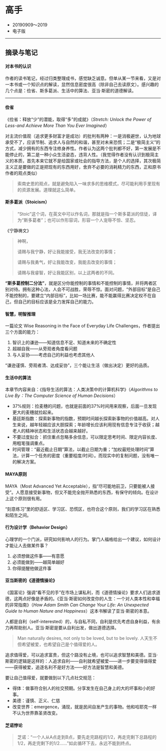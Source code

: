 # 高手

- 20190909～2019
- 电子版

---

## 摘录与笔记



#### 对本书的认识

作者的读书笔记，经过归类整理成书，感觉缺乏诚意。但单从某一节来看，又是对一本书或一个知识点的解读，显然信息密度很高（除非自己去读原文）。感兴趣的几个点是：俭省、斯多葛派、生活中的算法、亚当·斯密的道德解读。

---

#### 俭省

《俭省：释放“少”的潜能，取得“多”的成就》（*Stretch: Unlock the Power of Less-and Achieve More Than You Ever Imagined*）

对主流价值观（追求更多财富才是成功）的批判有两种：一是消极避世，认为地球承受不了，应该节制、追求人与自然的和谐，甚至对未来恐慌；二是“极简主义”的方式，减少拥有的东西专注修身养性。作者认为这两个批判都不好，第一发展是不能停止的，第二是一种小众生活姿态，违背人性。（我觉得作者没有认识到极简主义的本质，首先本来它就不是给国家或社会的指导方法，是个人的选择，其次极简主义正是要做的正是把现有的东西用好，舍弃不必要的消耗精力的东西，正和原书作者的观点类似）

> 索南史恩的观点，就是避免陷入一味求多的思维模式，尽可能利用手里现有的资源发展。道理就这么简单。



#### 斯多葛派（Stoicism）

> “Stoic”这个词，在英文中可以作名词，那就是指一个斯多葛派的信徒，译为“斯多葛者”；也可以作形容词，形容一个人宠辱不惊、坚忍。

《宁静祷文》

> 神啊，
>
> 请赐与我宁静，好让我能接受，我无法改变的事情；
>
> 请赐与我勇气，好让我能改变，我能去改变的事情；
>
> 请赐与我睿智，好让我能区别，以上这两者的不同。

**“斯多葛控制二分法”**，就是区分你能控制的事情和不能控制的事情，并将两者区别对待。拥有这种心法，人会不可战胜，荣辱不惊。面对问题，“外部目标”是自己不能控制的，要建立“内部目标”，比如一场比赛，能不能赢得比赛决定权不在自己，但自己的目标应该是全力发挥自己的能力。

#### 智慧，明智推理

一篇论文 Wise Reasoning in the Face of Everyday Life Challenges，作者提出三个方面的能力：

1. 智识上的谦逊——知道信息不足、知道未来的不确定性
2. 超越自我——从旁观者角度看问题
3. 与人妥协——考虑自己的利益也考虑其他人

“谦逊谨慎、旁观者清、达成妥协”，三个能让生活（做出决定）更好的品质。

#### 生活中的算法

本章节内容来自：《指导生活的算法：人类决策中的计算机科学》（*Algorithms to Live By：The Computer Science of Human Decisions*）

- 37%规则：捡麦穗的问题，也就是前面的37%时间用来观察，后面一旦发现更大的麦穗就捡起来。
- 基廷斯指数：探索新事物的指数，预期时间越长探索新事物的价值越高。对人生来说，越年轻越应该大胆探索；年龄增长应该利用现有信息专注于收获；越老人的精神状态和生活状态会越来越好。
- 不要过度拟合：抓住重点忽略多余信息，可以限定思考时间、限定内容长度、用粗笔强调重点。
- 时间管理：“最近截止日期”算法，以截止日期为重；“加权最短处理时间”算法，计算一个任务的密度（重要程度/时间）。而现实中的复制问题，没有唯一的解决方案。

#### MAYA原则

MAYA（Most Advanced Yet Acceptable），指“尽可能地前卫，只要能被人接受”。人愿意接受新事物，但又不能完全抛开熟悉的东西，有保守的倾向。在设计上这个原则很有用。

“刻意练习”里的舒适区、学习区、恐慌区，也符合这个原则，我们的学习区在熟悉和陌生之间。

#### 行为设计学（Behavior Design）

心理学的一个门派，研究如何影响人的行为。掌门人福格给出一个建议，如何设计才能让人去做某件事？

1. 必须想做这件事——有意愿
2. 必须能做到——越简单越好
3. 你得提醒他做这件事

#### 亚当斯密的《道德情操论》

《国富论》强调“看不见的手”在市场上谋私利，而《道德情操论》要求人们追求道德，这两点好像是矛盾的。《亚当·斯密如何改变你的人生：一个对人类本性和幸福的非常指南》（*How Adam Smith Can Change Your Life: An Unexpected Guide to Human Nature and Happiness*）这本书解读了亚当·斯密的本意。

人都是自利（self-interested）的，与自私不同，自利是优先考虑自身利益，有余力再帮助别人。亚当·斯密是要从自利出发，做出道德选择。

> Man naturally desires, not only to be loved, but to be lovely. 人天生不但希望被爱，也希望自己是个值得爱的人。

追求值得爱，可以追求富贵，但这个路没有止境，也可以追求智慧和美德。亚当·斯密的逻辑是这样的：人追求自利——自利就希望被爱——进一步要变得值得爱——获得被爱，追逐名利不是好方法——好方法是智慧和美德。

要让自己值得爱，就要做到以下几点社交规范：

- 得体：做事符合别人的社交预期。分享发生在自己身上的大的坏事和小的好事。
- 美德：谨慎、正义、仁慈
- 改变世界：emergence，涌现，就是民间自发产生的事物。他和哈耶克一样不认为世界靠圣贤改变。

#### 芝诺悖论

> 芝诺：“一个人从A点走到B点，要先走完路程的1/2，再走完剩下总路程的1/2，再走完剩下的1/2……”如此循环下去，永远不能到终点。

